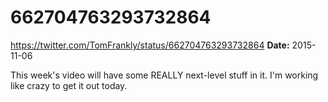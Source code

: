 # 662704763293732864
https://twitter.com/TomFrankly/status/662704763293732864
**Date:** 2015-11-06

This week's video will have some REALLY next-level stuff in it. I'm working like crazy to get it out today.
